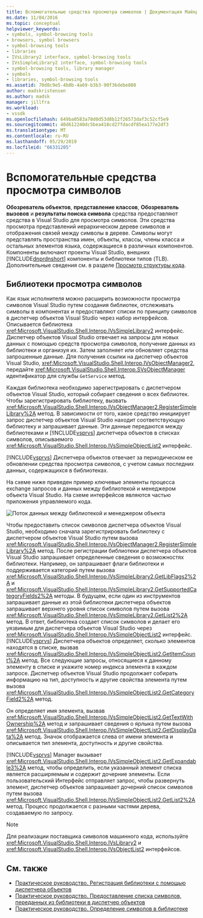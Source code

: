 ```yaml
---
title: Вспомогательные средства просмотра символов | Документация Майкрософт
ms.date: 11/04/2016
ms.topic: conceptual
helpviewer_keywords:
- symbols, symbol-browsing tools
- browsers, symbol browsers
- symbol-browsing tools
- libraries
- IVsLibrary2 interface, symbol-browsing tools
- IVsSimpleLibrary2 interface, symbol-browsing tools
- symbol-browsing tools, library manager
- symbols
- libraries, symbol-browsing tools
ms.assetid: 70d8c9e5-4b0b-4a69-b3b3-90f36debe880
author: madskristensen
ms.author: madsk
manager: jillfra
ms.workload:
- vssdk
ms.openlocfilehash: 649ba0583a70d0d53d8b12f26573daf3c52cf5e9
ms.sourcegitcommit: 40d612240dc5bea418cd27fdacdf85ea177e2df3
ms.translationtype: MT
ms.contentlocale: ru-RU
ms.lasthandoff: 05/29/2019
ms.locfileid: "66331205"
---
```

# <a name="supporting-symbol-browsing-tools"></a>Вспомогательные средства просмотра символов
**Обозреватель объектов**, **представление классов**, **Обозреватель вызовов** и **результаты поиска символа** средства предоставляют средства в Visual Studio для просмотра символов. Эти средства просмотра представлений иерархическом дереве символов и отображения связей между символы в дереве. Символы могут представлять пространства имен, объекты, классы, члены класса и остальных элементов языка, содержащиеся в различных компонентов. Компоненты включают проекты Visual Studio, внешних [!INCLUDE[dnprdnshort](../../code-quality/includes/dnprdnshort_md.md)] компоненты и библиотеки типов (TLB). Дополнительные сведения см. в разделе [Просмотр структуры кода](../../ide/viewing-the-structure-of-code.md).

## <a name="symbol-browsing-libraries"></a>Библиотеки просмотра символов
 Как язык исполнителя можно расширить возможности просмотра символов Visual Studio путем создания библиотек, отслеживать символы в компонентах и предоставляют списки по принципу символов в диспетчер объектов Visual Studio через набор интерфейсов. Описывается библиотека <xref:Microsoft.VisualStudio.Shell.Interop.IVsSimpleLibrary2> интерфейс. Диспетчер объектов Visual Studio отвечает на запросы для новых данных с помощью средств просмотра символов, получение данных из библиотеки и организуя их. Затем заполняет или обновляет средства запрошенные данные. Для получения ссылки на диспетчер объектов Visual Studio, <xref:Microsoft.VisualStudio.Shell.Interop.IVsObjectManager2>, передайте <xref:Microsoft.VisualStudio.Shell.Interop.SVsObjectManager> идентификатор для службы `GetService` метод.

 Каждая библиотека необходимо зарегистрировать с диспетчером объектов Visual Studio, который собирает сведения о всех библиотек. Чтобы зарегистрировать библиотеку, вызвать <xref:Microsoft.VisualStudio.Shell.Interop.IVsObjectManager2.RegisterSimpleLibrary%2A> метод. В зависимости от того, какое средство инициирует запрос диспетчер объектов Visual Studio находит соответствующую библиотеку и запрашивает данные. Эти данные передаются между библиотеками и [!INCLUDE[vsprvs](../../code-quality/includes/vsprvs_md.md)] диспетчера объектов в списках символов, описываемого <xref:Microsoft.VisualStudio.Shell.Interop.IVsSimpleObjectList2> интерфейс.

 [!INCLUDE[vsprvs](../../code-quality/includes/vsprvs_md.md)] Диспетчера объектов отвечает за периодическом ее обновлении средства просмотра символов, с учетом самых последних данных, содержащихся в библиотеках.

 На схеме ниже приведен пример ключевые элементы процесса exchange запросов и данных между библиотекой и менеджером объекта Visual Studio. На схеме интерфейсов являются частью приложения управляемого кода.

 ![Поток данных между библиотекой и менеджером объекта](../../extensibility/internals/media/callbrowserdiagram.gif "CallBrowserDiagram")

 Чтобы предоставить список символов диспетчера объектов Visual Studio, необходимо сначала зарегистрировать библиотеку с диспетчером объектов Visual Studio путем вызова <xref:Microsoft.VisualStudio.Shell.Interop.IVsObjectManager2.RegisterSimpleLibrary%2A> метод. После регистрации библиотеки диспетчера объектов Visual Studio запрашивает определенные сведения о возможностях библиотеки. Например, он запрашивает флаги библиотеки и поддерживается категорий путем вызова <xref:Microsoft.VisualStudio.Shell.Interop.IVsSimpleLibrary2.GetLibFlags2%2A> и <xref:Microsoft.VisualStudio.Shell.Interop.IVsSimpleLibrary2.GetSupportedCategoryFields2%2A> методы. В будущем, если один из инструментов запрашивает данные из этой библиотеки диспетчера объектов запрашивает верхнего уровня список символов путем вызова <xref:Microsoft.VisualStudio.Shell.Interop.IVsSimpleLibrary2.GetList2%2A> метод. В ответ, библиотека создает список символов и делает его уязвимым для диспетчера объектов Visual Studio через <xref:Microsoft.VisualStudio.Shell.Interop.IVsSimpleObjectList2> интерфейс. [!INCLUDE[vsprvs](../../code-quality/includes/vsprvs_md.md)] Диспетчера объектов определяет, сколько элементов находятся в списке, вызвав <xref:Microsoft.VisualStudio.Shell.Interop.IVsSimpleObjectList2.GetItemCount%2A> метод. Все следующие запросы, относящиеся к данному элементу в списке и укажите номер индекса элемента в каждом запросе. Диспетчер объектов Visual Studio продолжает собирать информацию на тип, доступность и другие свойства элемента путем вызова <xref:Microsoft.VisualStudio.Shell.Interop.IVsSimpleObjectList2.GetCategoryField2%2A> метод.

 Он определяет имя элемента, вызвав <xref:Microsoft.VisualStudio.Shell.Interop.IVsSimpleObjectList2.GetTextWithOwnership%2A> метод и запрашивает сведения о ярлыка путем вызова <xref:Microsoft.VisualStudio.Shell.Interop.IVsSimpleObjectList2.GetDisplayData%2A> метод. Значок отображается слева от имени элемента и описывается тип элемента, доступность и другие свойства.

 [!INCLUDE[vsprvs](../../code-quality/includes/vsprvs_md.md)] Manager вызывает <xref:Microsoft.VisualStudio.Shell.Interop.IVsSimpleObjectList2.GetExpandable3%2A> метод, чтобы определить, если указанный элемент списка является расширяемым и содержит дочерние элементы. Если пользовательский Интерфейс отправляет запрос, чтобы развернуть элемент, диспетчер объектов запрашивает дочерний список символов путем вызова <xref:Microsoft.VisualStudio.Shell.Interop.IVsSimpleObjectList2.GetList2%2A> метод. Процесс продолжается с разными частями дерева, создаваемую по запросу.

> [!NOTE]
> Для реализации поставщика символов машинного кода, используйте <xref:Microsoft.VisualStudio.Shell.Interop.IVsLibrary2> и <xref:Microsoft.VisualStudio.Shell.Interop.IVsObjectList2> интерфейсов.

## <a name="see-also"></a>См. также
- [Практическое руководство. Регистрация библиотеки с помощью диспетчера объектов](../../extensibility/internals/how-to-register-a-library-with-the-object-manager.md)
- [Практическое руководство. Предоставление списка символов, переданных из библиотеки в диспетчер объектов](../../extensibility/internals/how-to-expose-lists-of-symbols-provided-by-the-library-to-the-object-manager.md)
- [Практическое руководство. Определение символов в библиотеке](../../extensibility/internals/how-to-identify-symbols-in-a-library.md)
